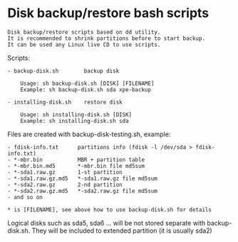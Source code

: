 # Disk backup/restore bash scripts

    Disk backup/restore scripts based on dd utility. 
    It is recommended to shrink partitions before to start backup. 
    It can be used any Linux live CD to use scripts.

Scripts:

    - backup-disk.sh        backup disk
    
        Usage: sh backup-disk.sh [DISK] [FILENAME]
        Example: sh backup-disk.sh sda xpe-backup

    - installing-disk.sh    restore disk

        Usage: sh installing-disk.sh [DISK]
        Example: sh installing-disk.sh sda


Files are created with backup-disk-testing.sh, example:

    - fdisk-info.txt      partitions info (fdisk -l /dev/sda > fdisk-info.txt)
    - *-mbr.bin           MBR + partition table
    - *-mbr.bin.md5       *-mbr.bin file md5sum
    - *-sda1.raw.gz       1-st partition
    - *-sda1.raw.gz.md5   *-sda1.raw.gz file md5sum
    - *-sda2.raw.gz       2-nd partition
    - *-sda2.raw.gz.md5   *-sda2.raw.gz file md5sum
    - and so on
    
    * is [FILENAME], see above how to use backup-disk.sh for details 


Logical disks such as sda5, sda6 ... will be not stored separate with backup-disk.sh. They will be included to extended partition (it is usually sda2) 
